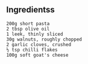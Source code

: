 ## Ingredientss

    200g short pasta 
    2 tbsp olive oil
    1 leek, thinly sliced
    30g walnuts, roughly chopped
    2 garlic cloves, crushed
    ½ tsp chilli flakes 
    100g soft goat's cheese 
